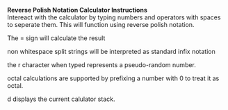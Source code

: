 <strong>Reverse Polish Notation Calculator Instructions</strong> <br>
Intereact with the calculator by typing numbers and operators with spaces to seperate them. This will function using reverse polish notation.

The = sign will calculate the result

non whitespace split strings will be interpreted as standard infix notation

the r character when typed represents a pseudo-random number.

octal calculations are supported by prefixing a number with 0 to treat it as octal.

d displays the current calulator stack.
